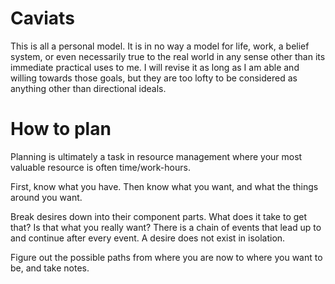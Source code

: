 # Caviats

This is all a personal model. It is in no way a model for life, work, a belief system, or even necessarily true to the real world in any sense other than its immediate practical uses to me. I will revise it as long as I am able and willing towards those goals, but they are too lofty to be considered as anything other than directional ideals.

# How to plan

Planning is ultimately a task in resource management where your most valuable resource is often time/work-hours.

First, know what you have. Then know what you want, and what the things around you want.

Break desires down into their component parts. What does it take to get that? Is that what you really want?
There is a chain of events that lead up to and continue after every event. A desire does not exist in isolation.

Figure out the possible paths from where you are now to where you want to be, and take notes.